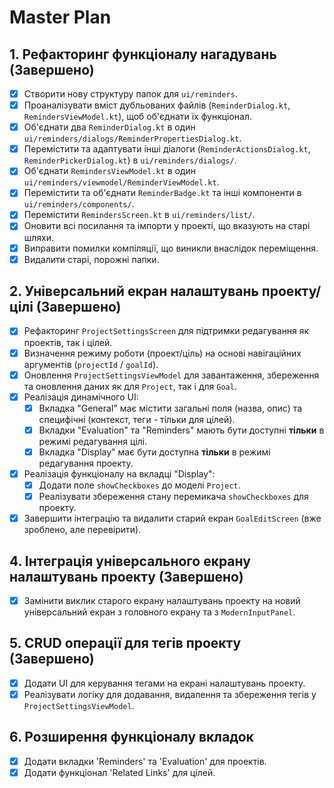 # Master Plan

## 1. Рефакторинг функціоналу нагадувань (Завершено)
- [x] Створити нову структуру папок для `ui/reminders`.
- [x] Проаналізувати вміст дубльованих файлів (`ReminderDialog.kt`, `RemindersViewModel.kt`), щоб об'єднати їх функціонал.
- [x] Об'єднати два `ReminderDialog.kt` в один `ui/reminders/dialogs/ReminderPropertiesDialog.kt`.
- [x] Перемістити та адаптувати інші діалоги (`ReminderActionsDialog.kt`, `ReminderPickerDialog.kt`) в `ui/reminders/dialogs/`.
- [x] Об'єднати `RemindersViewModel.kt` в один `ui/reminders/viewmodel/ReminderViewModel.kt`.
- [x] Перемістити та об'єднати `ReminderBadge.kt` та інші компоненти в `ui/reminders/components/`.
- [x] Перемістити `RemindersScreen.kt` в `ui/reminders/list/`.
- [x] Оновити всі посилання та імпорти у проекті, що вказують на старі шляхи.
- [x] Виправити помилки компіляції, що виникли внаслідок переміщення.
- [x] Видалити старі, порожні папки.

## 2. Універсальний екран налаштувань проекту/цілі (Завершено)
- [x] Рефакторинг `ProjectSettingsScreen` для підтримки редагування як проектів, так і цілей.
- [x] Визначення режиму роботи (проект/ціль) на основі навігаційних аргументів (`projectId` / `goalId`).
- [x] Оновлення `ProjectSettingsViewModel` для завантаження, збереження та оновлення даних як для `Project`, так і для `Goal`.
- [x] Реалізація динамічного UI:
    - [x] Вкладка "General" має містити загальні поля (назва, опис) та специфічні (контекст, теги - тільки для цілей).
    - [x] Вкладки "Evaluation" та "Reminders" мають бути доступні **тільки** в режимі редагування цілі.
    - [x] Вкладка "Display" має бути доступна **тільки** в режимі редагування проекту.
- [x] Реалізація функціоналу на вкладці "Display":
    - [x] Додати поле `showCheckboxes` до моделі `Project`.
    - [x] Реалізувати збереження стану перемикача `showCheckboxes` для проекту.
- [x] Завершити інтеграцію та видалити старий екран `GoalEditScreen` (вже зроблено, але перевірити).

## 4. Інтеграція універсального екрану налаштувань проекту (Завершено)
- [x] Замінити виклик старого екрану налаштувань проекту на новий універсальний екран з головного екрану та з `ModernInputPanel`.

## 5. CRUD операції для тегів проекту (Завершено)
- [x] Додати UI для керування тегами на екрані налаштувань проекту.
- [x] Реалізувати логіку для додавання, видалення та збереження тегів у `ProjectSettingsViewModel`.

## 6. Розширення функціоналу вкладок
- [x] Додати вкладки 'Reminders' та 'Evaluation' для проектів.
- [x] Додати функціонал 'Related Links' для цілей.